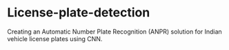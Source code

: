 # License-plate-detection
Creating an Automatic Number Plate Recognition (ANPR) solution for Indian vehicle license plates using CNN.
